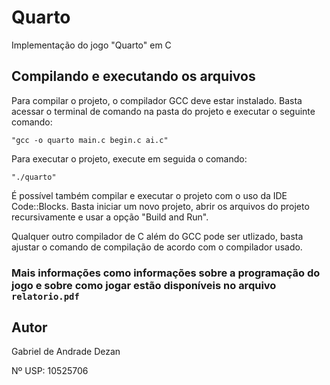 # Quarto
Implementação do jogo "Quarto" em C

## Compilando e executando os arquivos

Para compilar o projeto, o compilador GCC deve estar instalado. Basta acessar o terminal de comando
na pasta do projeto e executar o seguinte comando:

```
"gcc -o quarto main.c begin.c ai.c"
```
Para executar o projeto, execute em seguida o comando:

````
"./quarto"
````

É possível também compilar e executar o projeto com o uso da IDE Code::Blocks. Basta iniciar um novo
projeto, abrir os arquivos do projeto recursivamente e usar a opção "Build and Run".

Qualquer outro compilador de C além do GCC pode ser utlizado, basta ajustar o comando de compilação de acordo com o compilador usado.

### Mais informações como informações sobre a programação do jogo e sobre como jogar estão disponíveis no arquivo ``relatorio.pdf``

## Autor
Gabriel de Andrade Dezan

Nº USP: 10525706
